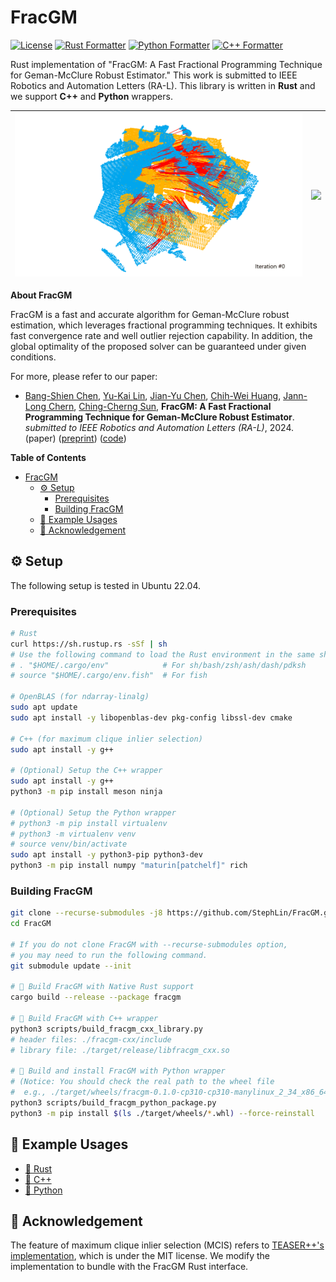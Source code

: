 # FracGM

[![License](https://img.shields.io/badge/License-BSD_3--Clause-blue.svg?style=flat-square)](https://opensource.org/licenses/BSD-3-Clause)
[![Rust Formatter](https://img.shields.io/badge/Rust_Formatter-rustfmt-orangered?style=flat-square)](https://github.com/rust-lang/rustfmt)
[![Python Formatter](https://img.shields.io/badge/Python_Formatter-ruff-black?style=flat-square)](https://github.com/astral-sh/ruff)
[![C++ Formatter](https://img.shields.io/badge/C++_Formatter-clang--format_18.1.8-lightblue?style=flat-square)](https://releases.llvm.org/18.1.8/tools/clang/tools/extra/docs/ReleaseNotes.html)

Rust implementation of "FracGM: A Fast Fractional Programming Technique for
Geman-McClure Robust Estimator." This work is submitted to IEEE Robotics and
Automation Letters (RA-L). This library is written in **Rust** and we support
**C++** and **Python** wrappers.

| ![](./assets/images/demo-iterations.gif) | ![](./assets/images/demo-registration.gif) |
| ---------------------------------------- | ------------------------------------------ |

**About FracGM**

FracGM is a fast and accurate algorithm for Geman-McClure robust estimation,
which leverages fractional programming techniques. It exhibits fast convergence
rate and well outlier rejection capability. In addition, the global optimality
of the proposed solver can be guaranteed under given conditions.

For more, please refer to our paper:

- [Bang-Shien Chen](https://github.com/doggydoggy0101), [Yu-Kai Lin](https://github.com/StephLin), [Jian-Yu Chen](https://github.com/Jian-yu-chen), [Chih-Wei Huang](https://sites.google.com/ce.ncu.edu.tw/cwhuang/), [Jann-Long Chern](https://math.ntnu.edu.tw/~chern/), [Ching-Cherng Sun](https://www.dop.ncu.edu.tw/en/Faculty/faculty_more/9), **FracGM: A Fast Fractional Programming Technique for Geman-McClure Robust Estimator**. _submitted to IEEE Robotics and Automation Letters (RA-L)_, 2024. (paper) ([preprint](https://arxiv.org/abs/2409.13978)) ([code](https://github.com/StephLin/FracGM))

**Table of Contents**

- [FracGM](#fracgm)
  - [:gear: Setup](#gear-setup)
    - [Prerequisites](#prerequisites)
    - [Building FracGM](#building-fracgm)
  - [:seedling: Example Usages](#seedling-example-usages)
  - [:gift: Acknowledgement](#gift-acknowledgement)

## :gear: Setup

The following setup is tested in Ubuntu 22.04.

### Prerequisites

```bash
# Rust
curl https://sh.rustup.rs -sSf | sh
# Use the following command to load the Rust environment in the same shell:
# . "$HOME/.cargo/env"            # For sh/bash/zsh/ash/dash/pdksh
# source "$HOME/.cargo/env.fish"  # For fish

# OpenBLAS (for ndarray-linalg)
sudo apt update
sudo apt install -y libopenblas-dev pkg-config libssl-dev cmake

# C++ (for maximum clique inlier selection)
sudo apt install -y g++

# (Optional) Setup the C++ wrapper
sudo apt install -y g++
python3 -m pip install meson ninja

# (Optional) Setup the Python wrapper
# python3 -m pip install virtualenv
# python3 -m virtualenv venv
# source venv/bin/activate
sudo apt install -y python3-pip python3-dev
python3 -m pip install numpy "maturin[patchelf]" rich
```

### Building FracGM

```bash
git clone --recurse-submodules -j8 https://github.com/StephLin/FracGM.git
cd FracGM

# If you do not clone FracGM with --recurse-submodules option,
# you may need to run the following command.
git submodule update --init

# 🦀 Build FracGM with Native Rust support
cargo build --release --package fracgm

# 🥐 Build FracGM with C++ wrapper
python3 scripts/build_fracgm_cxx_library.py
# header files: ./fracgm-cxx/include
# library file: ./target/release/libfracgm_cxx.so

# 🐍 Build and install FracGM with Python wrapper
# (Notice: You should check the real path to the wheel file
#  e.g., ./target/wheels/fracgm-0.1.0-cp310-cp310-manylinux_2_34_x86_64.whl)
python3 scripts/build_fracgm_python_package.py
python3 -m pip install $(ls ./target/wheels/*.whl) --force-reinstall
```

## :seedling: Example Usages

- [:crab: Rust](examples/rust)
- [:croissant: C++](examples/cpp)
- [:snake: Python](examples/python)

## :gift: Acknowledgement

The feature of maximum clique inlier selection (MCIS) refers to [TEASER++'s implementation](https://github.com/MIT-SPARK/TEASER-plusplus), which is under the MIT license.
We modify the implementation to bundle with the FracGM Rust interface.
